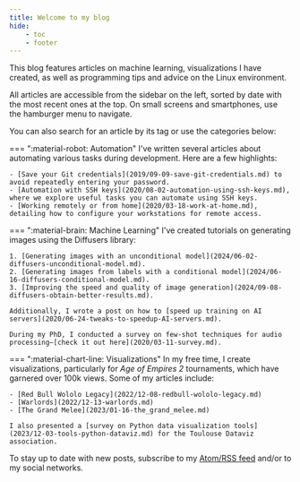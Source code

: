 ```yaml
---
title: Welcome to my blog
hide:
    - toc
    - footer
---
```


This blog features articles on machine learning, visualizations I have created, as well as programming tips and advice on the Linux environment.

All articles are accessible from the sidebar on the left, sorted by date with the most recent ones at the top. On small screens and smartphones, use the hamburger menu to navigate.

You can also search for an article by its tag or use the categories below:

=== ":material-robot: Automation"
    I've written several articles about automating various tasks during development. Here are a few highlights:

    - [Save your Git credentials](2019/09-09-save-git-credentials.md) to avoid repeatedly entering your password.
    - [Automation with SSH keys](2020/08-02-automation-using-ssh-keys.md), where we explore useful tasks you can automate using SSH keys.
    - [Working remotely or from home](2020/03-18-work-at-home.md), detailing how to configure your workstations for remote access.

=== ":material-brain: Machine Learning"
    I've created tutorials on generating images using the Diffusers library:

    1. [Generating images with an unconditional model](2024/06-02-diffusers-unconditional-model.md).
    2. [Generating images from labels with a conditional model](2024/06-16-diffusers-conditional-model.md).
    3. [Improving the speed and quality of image generation](2024/09-08-diffusers-obtain-better-results.md).

    Additionally, I wrote a post on how to [speed up training on AI servers](2020/06-24-tweaks-to-speedup-AI-servers.md).

    During my PhD, I conducted a survey on few-shot techniques for audio processing—[check it out here](2020/03-11-survey.md).

=== ":material-chart-line: Visualizations"
    In my free time, I create visualizations, particularly for *Age of Empires 2* tournaments, which have garnered over 100k views. Some of my articles include:

    - [Red Bull Wololo Legacy](2022/12-08-redbull-wololo-legacy.md)
    - [Warlords](2022/12-13-warlords.md)
    - [The Grand Melee](2023/01-16-the_grand_melee.md)

    I also presented a [survey on Python data visualization tools](2023/12-03-tools-python-dataviz.md) for the Toulouse Dataviz association.

To stay up to date with new posts, subscribe to my [Atom/RSS feed](https://website.vincent-roger.fr/feed_rss_created.xml) and/or to my social networks.
